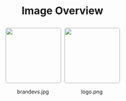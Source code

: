 <h1 style ="text-align: center;"> Image Overview </h1>
<div style="display: flex;
flex-wrap: wrap;
gap: 10px;
justify-content: center;
padding: 10px;" >
<div style="flex: 1 1 calc(33.333% - 20px); /* Three images per row on large screens */
        max-width: 150px;
        text-align: center;" >
<img src="https://media.evkx.net/multimedia/models/vinfast/brandevs_xst.jpg" style="width: 150px;
height: auto;
border: 1px solid #ddd;
border-radius: 5px;
  ">
<p>brandevs.jpg</p>
</div>
<div style="flex: 1 1 calc(33.333% - 20px); /* Three images per row on large screens */
        max-width: 150px;
        text-align: center;" >
<img src="https://media.evkx.net/multimedia/models/vinfast/logo_xst.png" style="width: 150px;
height: auto;
border: 1px solid #ddd;
border-radius: 5px;
  ">
<p>logo.png</p>
</div>
</div>
